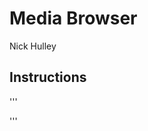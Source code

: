 # Media Browser
Nick Hulley

## Instructions

'''
<?xml version="1.0" encoding="utf-8" ?>
<configuration>
    <configSections>
    </configSections>
    <connectionStrings>
        <add name="Model.Properties.Settings.ConnectionString"
             connectionString="Data Source=;Initial Catalog=;User ID=;Password="
            providerName="System.Data.SqlClient" />
    </connectionStrings>
</configuration>
'''
